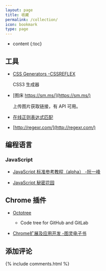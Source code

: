 ```yaml
---
layout: page
title: 收藏
permalink: /collection/
icon: bookmark
type: page
---
```


* content
{:toc}

## 工具

* [CSS Generators -CSSREFLEX](http://www.cssreflex.com/css-generators/)

    CSS3 生成器


* [图床 https://sm.ms/](https://sm.ms/)

    上传图片获取链接，有 API 可用。


- [在线正则表达式匹配](https://regex101.com/)

- [http://regexr.com/](http://regexr.com/)


## 编程语言

### JavaScript

* [JavaScript 标准参考教程（alpha） -阮一峰](http://javascript.ruanyifeng.com/)


* [JavaScript 秘密花园](http://bonsaiden.github.io/JavaScript-Garden/zh/)

## Chrome 插件
- [Octotree](https://chrome.google.com/webstore/detail/octotree/bkhaagjahfmjljalopjnoealnfndnagc)

    - Code tree for GitHub and GitLab

* [Chrome扩展及应用开发 -图灵电子书](http://www.ituring.com.cn/minibook/950)


## 添加评论

{% include comments.html %}
